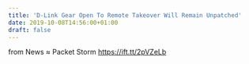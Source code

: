 ```yaml
---
title: 'D-Link Gear Open To Remote Takeover Will Remain Unpatched'
date: 2019-10-08T14:56:00+01:00
draft: false
---
```


  
  
from News ≈ Packet Storm https://ift.tt/2pVZeLb